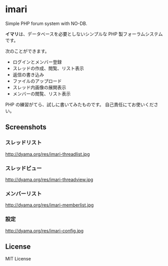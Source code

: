 # imari
Simple PHP forum system with NO-DB.

**イマリ**は、データベースを必要としないシンプルな PHP 製フォーラムシステムです。

次のことができます。

* ログインとメンバー登録
* スレッドの作成、閲覧、リスト表示
* 返信の書き込み
* ファイルのアップロード
* スレッド内画像の展開表示
* メンバーの閲覧、リスト表示

PHP の練習がてら、試しに書いてみたものです。
自己責任にてお使いください。

## Screenshots

### スレッドリスト

http://dyama.org/res/imari-threadlist.jpg

### スレッドビュー

http://dyama.org/res/imari-threadview.jpg

### メンバーリスト

http://dyama.org/res/imari-memberlist.jpg

### 設定

http://dyama.org/res/imari-config.jpg


## License

MIT License

